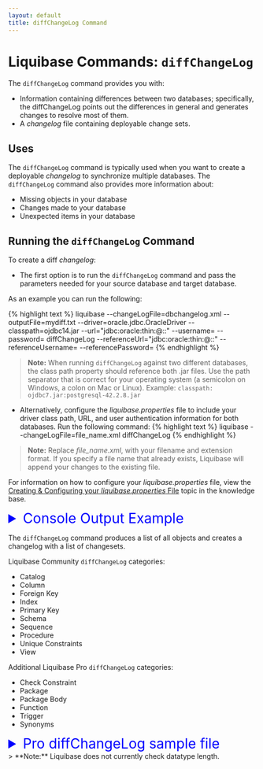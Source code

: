 ```yaml
---
layout: default
title: diffChangeLog Command
---
```


# Liquibase Commands: `diffChangeLog`
The `diffChangeLog` command provides you with:
+ Information containing differences between two databases; specifically, the diffChangeLog  points out the differences in general and generates changes to resolve most of them.
+ A *changelog* file containing deployable change sets.

## Uses
The `diffChangeLog` command is typically used when you want to create a deployable *changelog* to synchronize multiple databases. The `diffChangeLog` command also provides more information about:
+ Missing objects in your database
+ Changes made to your database
+ Unexpected items in your database

## Running the `diffChangeLog` Command
To create a diff *changelog*:

+ The first option is to run the `diffChangeLog` command and pass the parameters needed for your source database and target database. 

As an example you can run the following:

{% highlight text %}
liquibase
--changeLogFile=dbchangelog.xml
--outputFile=mydiff.txt
--driver=oracle.jdbc.OracleDriver
--classpath=ojdbc14.jar
--url="jdbc:oracle:thin:@<IP OR HOSTNAME>:<PORT>:<SERVICE NAME OR SID>"
--username=<USERNAME>
--password=<PASSWORD>
diffChangeLog
--referenceUrl="jdbc:oracle:thin:@<IP OR HOSTNAME>:<PORT>:<SERVICE NAME OR SID>"
--referenceUsername=<USERNAME>
--referencePassword=<PASSWORD>
{% endhighlight %}

>**Note:** When running `diffChangeLog` against two different databases, the class path property should reference both .jar files. Use the path separator that is correct
for your operating system (a semicolon on Windows, a colon on Mac or Linux). Example: `classpath: ojdbc7.jar:postgresql-42.2.8.jar`

+ Alternatively, configure the *liquibase.properties* file to include your driver class path, URL, and user authentication information for both databases.
Run the following command:
{% highlight text %}
liquibase --changeLogFile=file_name.xml diffChangeLog
{% endhighlight %} 

> **Note:** Replace *file_name.xml*, with your filename and extension format. If you specify a file name that already exists, Liquibase will append your changes to the existing file.

For information on how to configure your *liquibase.properties* file, view the [Creating & Configuring your *liquibase.properties* File](config_properties.html) topic in the knowledge base.

<details>
<summary style="font-size:200%;color:blue;">Console Output Example</summary>
<br>
{% highlight text %}
Liquibase Pro 3.8.1 by Datical licensed to Liquibase Pro Customer
Liquibase command 'diffChangeLog' was executed successfully.
{% endhighlight %}
</details>

The `diffChangeLog` command produces a list of all objects and creates a changelog with a list of changesets.

Liquibase Community `diffChangeLog` categories:
+ Catalog
+ Column
+ Foreign Key
+ Index
+ Primary Key
+ Schema
+ Sequence
+ Procedure
+ Unique Constraints
+ View

Additional Liquibase Pro `diffChangeLog` categories:

+ Check Constraint
+ Package
+ Package Body
+ Function
+ Trigger
+ Synonyms
<details>
<summary style="font-size:200%;color:blue;">Pro diffChangeLog sample file</summary>
<br>
{% highlight xml %}

<?xml version="1.0" encoding="UTF-8"?>
<databaseChangeLog
  xmlns="http://www.liquibase.org/xml/ns/dbchangelog"
  xmlns:xsi="http://www.w3.org/2001/XMLSchema-instance"
  xmlns:pro="http://www.liquibase.org/xml/ns/pro"
  xsi:schemaLocation="http://www.liquibase.org/xml/ns/dbchangelog
         http://www.liquibase.org/xml/ns/dbchangelog/dbchangelog-3.8.xsd">
    <changeSet author="Administrator (generated)" id="1571345362466-8">
           <pro:createTrigger disabled="false" path="objects/trigger/TS_T_EXEMPLAR_SEQEXEMPLAR.sql" relativeToChangelogFile="true" tableName="T_EXEMPLAR" triggerName="TS_T_EXEMPLAR_SEQEXEMPLAR"/>
       </changeSet>
       <changeSet author="Administrator (generated)" id="1571345362466-9">
           <pro:createTrigger disabled="false" path="objects/trigger/ORDERS_BEFORE_INSERT4.sql" relativeToChangelogFile="true" tableName="orders" triggerName="ORDERS_BEFORE_INSERT4"/>
       </changeSet>
       <changeSet author="Administrator (generated)" id="1571345362466-10">
           <pro:createTrigger disabled="false" path="objects/trigger/ORDERS_BEFORE_INSERT2.sql" relativeToChangelogFile="true" tableName="orders" triggerName="ORDERS_BEFORE_INSERT2"/>
       </changeSet>
       <changeSet author="Administrator (generated)" id="1571345362466-11">
           <pro:createTrigger disabled="false" path="objects/trigger/ORDERS_BEFORE_INSERT.sql" relativeToChangelogFile="true" tableName="orders" triggerName="ORDERS_BEFORE_INSERT"/>
       </changeSet>
       <changeSet author="Administrator (generated)" id="1571345362466-12">
           <createView fullDefinition="true" path="objects/view/OREDERS_VIEW.sql" relativeToChangelogFile="true" viewName="OREDERS_VIEW"/>
       </changeSet>
       <changeSet author="Administrator (generated)" id="1571345362466-13">
           <pro:createTrigger disabled="false" path="objects/trigger/ORDERS_BEFORE_INSERT3.sql" relativeToChangelogFile="true" tableName="orders" triggerName="ORDERS_BEFORE_INSERT3"/>
       </changeSet>
       <changeSet author="Administrator (generated)" id="1571345362466-14">
           <createProcedure path="objects/storedprocedure/P_CUSTOMER_HAS_NUM_FILM.sql" procedureName="P_CUSTOMER_HAS_NUM_FILM" relativeToChangelogFile="true"/>
       </changeSet>
       <changeSet author="Administrator (generated)" id="1571345362466-15">
           <createView fullDefinition="true" path="objects/view/V_CUSTOMER_HAS_FILM.sql" relativeToChangelogFile="true" viewName="V_CUSTOMER_HAS_FILM"/>
       </changeSet>
       <changeSet author="Administrator (generated)" id="1571345362466-16">
           <createProcedure path="objects/storedprocedure/SP_CUSTOMER_SOCIAL_ACCTS.sql" procedureName="SP_CUSTOMER_SOCIAL_ACCTS" relativeToChangelogFile="true"/>
       </changeSet>
       <changeSet author="Administrator (generated)" id="1571345362466-17">
           <pro:createTrigger disabled="false" path="objects/trigger/TRI_BORROWING.sql" relativeToChangelogFile="true" tableName="T_BORROWING" triggerName="TRI_BORROWING"/>
       </changeSet>
       <changeSet author="Administrator (generated)" id="1571345362466-18">
           <pro:createTrigger disabled="false" path="objects/trigger/TRU_BORROWING.sql" relativeToChangelogFile="true" tableName="T_BORROWING" triggerName="TRU_BORROWING"/>
       </changeSet>
       <changeSet author="Administrator (generated)" id="1571345362466-19">
           <pro:createTrigger disabled="false" path="objects/trigger/TSU_T_EXEMPLAR_SEQEXEMPLAR.sql" relativeToChangelogFile="true" tableName="T_EXEMPLAR" triggerName="TSU_T_EXEMPLAR_SEQEXEMPLAR"/>
       </changeSet>
       <changeSet author="Administrator (generated)" id="1571345362466-20">
           <pro:createFunction functionName="F_CUSTOMER_HAS_NUM_FILM" path="objects/function/F_CUSTOMER_HAS_NUM_FILM.sql" relativeToChangelogFile="true"/>
       </changeSet>
</databaseChangeLog>
{% endhighlight %}
</details>
> **Note:** Liquibase does not currently check datatype length.
